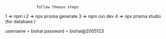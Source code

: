 
                  follow thease steps

1 => npm i
2 => npx prisma generate 
3 => npm run dev
4 => npx prisma studio       (for database )


username = bishal
password = bishal@2005123